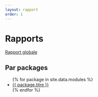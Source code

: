 ```yaml
---
layout: rapport
order: 1
---
```


# Rapports

<a href="{{ site.baseurl }}/pkg_global/rapport"> Rapport globale </a> 

## Par packages

<ul>
  {% for package in site.data.modules %}
    <li> <a href="{{ site.baseurl }}/{{ package.name }}/rapport"> {{ package.titre }} </a> </li>
  {% endfor %}
</ul>
